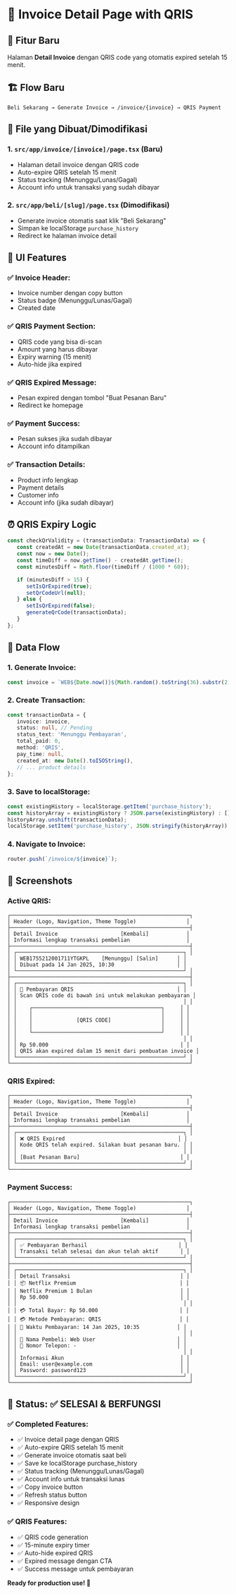 # 🧾 Invoice Detail Page with QRIS

## 🎯 **Fitur Baru**

Halaman **Detail Invoice** dengan QRIS code yang otomatis expired setelah 15 menit.

## 🏗️ **Flow Baru**

```
Beli Sekarang → Generate Invoice → /invoice/{invoice} → QRIS Payment
```

## 📁 **File yang Dibuat/Dimodifikasi**

### **1. `src/app/invoice/[invoice]/page.tsx` (Baru)**

-  Halaman detail invoice dengan QRIS code
-  Auto-expire QRIS setelah 15 menit
-  Status tracking (Menunggu/Lunas/Gagal)
-  Account info untuk transaksi yang sudah dibayar

### **2. `src/app/beli/[slug]/page.tsx` (Dimodifikasi)**

-  Generate invoice otomatis saat klik "Beli Sekarang"
-  Simpan ke localStorage `purchase_history`
-  Redirect ke halaman invoice detail

## 🎨 **UI Features**

### **✅ Invoice Header:**

-  Invoice number dengan copy button
-  Status badge (Menunggu/Lunas/Gagal)
-  Created date

### **✅ QRIS Payment Section:**

-  QRIS code yang bisa di-scan
-  Amount yang harus dibayar
-  Expiry warning (15 menit)
-  Auto-hide jika expired

### **✅ QRIS Expired Message:**

-  Pesan expired dengan tombol "Buat Pesanan Baru"
-  Redirect ke homepage

### **✅ Payment Success:**

-  Pesan sukses jika sudah dibayar
-  Account info ditampilkan

### **✅ Transaction Details:**

-  Product info lengkap
-  Payment details
-  Customer info
-  Account info (jika sudah dibayar)

## ⏰ **QRIS Expiry Logic**

```typescript
const checkQrValidity = (transactionData: TransactionData) => {
   const createdAt = new Date(transactionData.created_at);
   const now = new Date();
   const timeDiff = now.getTime() - createdAt.getTime();
   const minutesDiff = Math.floor(timeDiff / (1000 * 60));

   if (minutesDiff > 15) {
      setIsQrExpired(true);
      setQrCodeUrl(null);
   } else {
      setIsQrExpired(false);
      generateQrCode(transactionData);
   }
};
```

## 🔄 **Data Flow**

### **1. Generate Invoice:**

```typescript
const invoice = `WEB${Date.now()}${Math.random().toString(36).substr(2, 9).toUpperCase()}`;
```

### **2. Create Transaction:**

```typescript
const transactionData = {
   invoice: invoice,
   status: null, // Pending
   status_text: 'Menunggu Pembayaran',
   total_paid: 0,
   method: 'QRIS',
   pay_time: null,
   created_at: new Date().toISOString(),
   // ... product details
};
```

### **3. Save to localStorage:**

```typescript
const existingHistory = localStorage.getItem('purchase_history');
const historyArray = existingHistory ? JSON.parse(existingHistory) : [];
historyArray.unshift(transactionData);
localStorage.setItem('purchase_history', JSON.stringify(historyArray));
```

### **4. Navigate to Invoice:**

```typescript
router.push(`/invoice/${invoice}`);
```

## 📱 **Screenshots**

### **Active QRIS:**

```
┌─────────────────────────────────────────────────────────┐
│ Header (Logo, Navigation, Theme Toggle)                │
├─────────────────────────────────────────────────────────┤
│ Detail Invoice                    [Kembali]            │
│ Informasi lengkap transaksi pembelian                  │
├─────────────────────────────────────────────────────────┤
│ ┌─────────────────────────────────────────────────────┐ │
│ │ WEB1755212001711YTGKPL    [Menunggu] [Salin]      │ │
│ │ Dibuat pada 14 Jan 2025, 10:30                    │ │
│ └─────────────────────────────────────────────────────┘ │
├─────────────────────────────────────────────────────────┤
│ ┌─────────────────────────────────────────────────────┐ │
│ │ 🧾 Pembayaran QRIS                                 │ │
│ │ Scan QRIS code di bawah ini untuk melakukan pembayaran │
│ │                                                     │ │
│ │    ┌─────────────────────────────────────────┐     │ │
│ │    │                                         │     │ │
│ │    │              [QRIS CODE]                │     │ │
│ │    │                                         │     │ │
│ │    └─────────────────────────────────────────┘     │ │
│ │                                                     │ │
│ │ Rp 50.000                                          │ │
│ │ QRIS akan expired dalam 15 menit dari pembuatan invoice │
│ └─────────────────────────────────────────────────────┘ │
└─────────────────────────────────────────────────────────┘
```

### **QRIS Expired:**

```
┌─────────────────────────────────────────────────────────┐
│ Header (Logo, Navigation, Theme Toggle)                │
├─────────────────────────────────────────────────────────┤
│ Detail Invoice                    [Kembali]            │
│ Informasi lengkap transaksi pembelian                  │
├─────────────────────────────────────────────────────────┤
│ ┌─────────────────────────────────────────────────────┐ │
│ │ ❌ QRIS Expired                                    │ │
│ │ Kode QRIS telah expired. Silakan buat pesanan baru. │ │
│ │                                                     │ │
│ │ [Buat Pesanan Baru]                                │ │
│ └─────────────────────────────────────────────────────┘ │
└─────────────────────────────────────────────────────────┘
```

### **Payment Success:**

```
┌─────────────────────────────────────────────────────────┐
│ Header (Logo, Navigation, Theme Toggle)                │
├─────────────────────────────────────────────────────────┤
│ Detail Invoice                    [Kembali]            │
│ Informasi lengkap transaksi pembelian                  │
├─────────────────────────────────────────────────────────┤
│ ┌─────────────────────────────────────────────────────┐ │
│ │ ✅ Pembayaran Berhasil                             │ │
│ │ Transaksi telah selesai dan akun telah aktif       │ │
│ └─────────────────────────────────────────────────────┘ │
├─────────────────────────────────────────────────────────┤
│ ┌─────────────────────────────────────────────────────┐ │
│ │ Detail Transaksi                                   │ │
│ │ 📦 Netflix Premium                                 │ │
│ │ Netflix Premium 1 Bulan                            │ │
│ │ Rp 50.000                                          │ │
│ │                                                     │ │
│ │ 💳 Total Bayar: Rp 50.000                          │ │
│ │ 💳 Metode Pembayaran: QRIS                         │ │
│ │ 📅 Waktu Pembayaran: 14 Jan 2025, 10:35            │ │
│ │                                                     │ │
│ │ 👤 Nama Pembeli: Web User                          │ │
│ │ 📱 Nomor Telepon: -                                │ │
│ │                                                     │ │
│ │ Informasi Akun                                     │ │
│ │ Email: user@example.com                            │ │
│ │ Password: password123                              │ │
│ └─────────────────────────────────────────────────────┘ │
└─────────────────────────────────────────────────────────┘
```

## 🎉 **Status: ✅ SELESAI & BERFUNGSI**

### **✅ Completed Features:**

-  ✅ Invoice detail page dengan QRIS
-  ✅ Auto-expire QRIS setelah 15 menit
-  ✅ Generate invoice otomatis saat beli
-  ✅ Save ke localStorage purchase_history
-  ✅ Status tracking (Menunggu/Lunas/Gagal)
-  ✅ Account info untuk transaksi lunas
-  ✅ Copy invoice button
-  ✅ Refresh status button
-  ✅ Responsive design

### **✅ QRIS Features:**

-  ✅ QRIS code generation
-  ✅ 15-minute expiry timer
-  ✅ Auto-hide expired QRIS
-  ✅ Expired message dengan CTA
-  ✅ Success message untuk pembayaran

**Ready for production use! 🚀**
